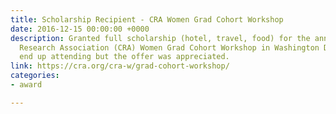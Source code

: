 ```yaml
---
title: Scholarship Recipient - CRA Women Grad Cohort Workshop
date: 2016-12-15 00:00:00 +0000
description: Granted full scholarship (hotel, travel, food) for the annual Computing
  Research Association (CRA) Women Grad Cohort Workshop in Washington D.C. I did not
  end up attending but the offer was appreciated.
link: https://cra.org/cra-w/grad-cohort-workshop/
categories:
- award

---
```

